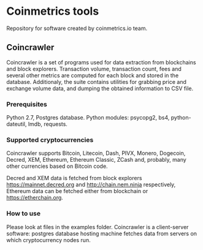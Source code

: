 # Coinmetrics tools

Repository for software created by coinmetrics.io team.

## Coincrawler

Coincrawler is a set of programs used for data extraction from blockchains and block explorers. Transaction volume, transaction count, fees and several other metrics are computed for each block and stored in the database. Additionaly, the suite contains utilities for grabbing price and exchange volume data, and dumping the obtained information to CSV file.

### Prerequisites 

Python 2.7, Postgres database.
Python modules: psycopg2, bs4, python-dateutil, lmdb, requests.

### Supported cryptocurrencies

Coincrawler supports Bitcoin, Litecoin, Dash, PIVX, Monero, Dogecoin, Decred, XEM, Ethereum, Ethereum Classic, ZCash and, probably, many other currencies based on Bitcoin code.

Decred and XEM data is fetched from block explorers https://mainnet.decred.org and http://chain.nem.ninja respectively, Ethereum data can be fetched either from blockchain or https://etherchain.org.

### How to use

Please look at files in the examples folder. Coincrawler is a client-server software: postgres database hosting machine fetches data from servers on which cryptocurrency nodes run. 
